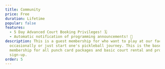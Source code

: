 ```yaml
---
title: Community
price: Free
duration: Lifetime
popular: false
features:
  - 5 Day Advanced Court Booking Privileges! 🗓️
  - Automatic notification of programming announcements! 📣
description: This is a guest membership for who want to play at our facility
  occasionally or just start one's pickleball journey. This is the base
  membership for all punch card packages and basic court rental and program
  sign-up.
order: 5
---
```

